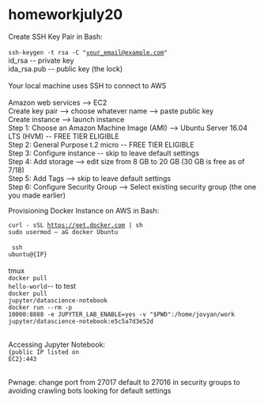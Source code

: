 # homeworkjuly20

Create SSH Key Pair in Bash:<br>
<br>
<code>ssh-keygen -t rsa -C "your_email@example.com"</code><br>
id_rsa -- private key<br>
ida_rsa.pub -- public key (the lock)<br>
<br>
Your local machine uses SSH to connect to AWS<br>
<br>
Amazon web services --> EC2<br>
Create key pair --> choose whatever name --> paste public key<br>
Create instance --> launch instance<br>
Step 1: Choose an Amazon Machine Image (AMI) --> Ubuntu Server 16.04 LTS (HVM) -- FREE TIER ELIGIBLE<br>
Step 2: General Purpose t.2 micro -- FREE TIER ELIGIBLE<br>
Step 3: Configure instance -- skip to leave default settings<br>
Step 4: Add storage --> edit size from 8 GB to 20 GB (30 GB is free as of 7/18)<br>
Step 5: Add Tags --> skip to leave default settings<br>
Step 6: Configure Security Group --> Select existing security group (the one you made earlier)<br>

Provisioning Docker Instance on AWS in Bash:<br>

<code>curl - sSL https://get.docker.com | sh</code><br>
<code>sudo usermod – aG docker Ubuntu</code><br>
<br>
<code> ssh ubuntu@{IP}</code> <br><br>
tmux<br>
<code>docker pull hello-world</code>-- to test<br>
<code>docker pull jupyter/datascience-notebook</code><br>
<code>docker run --rm -p 10000:8888 -e JUPYTER_LAB_ENABLE=yes -v "$PWD":/home/jovyan/work jupyter/datascience-notebook:e5c5a7d3e52d</code><br><br>

Accessing Jupyter Notebook:<br>
<code>{public IP listed on EC2}:443</code> 

<br>
Pwnage: change port from 27017 default to 27016 in security groups to avoiding crawling bots looking for default settings
